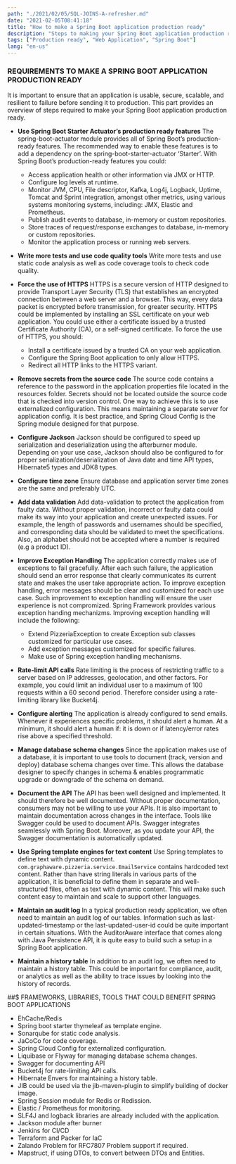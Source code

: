 ```yaml
---
path: "./2021/02/05/SQL-JOINS-A-refresher.md"
date: "2021-02-05T08:41:18"
title: "How to make a Spring Boot application production ready"
description: "Steps to making your Spring Boot application production ready."
tags: ["Production ready", "Web Application", "Spring Boot"]
lang: "en-us"
---
```


### REQUIREMENTS TO MAKE A SPRING BOOT APPLICATION PRODUCTION READY

It is important to ensure that an application is usable, secure, scalable, and resilient to failure before sending it to production. This part provides an overview of steps required to make your Spring Boot application production ready.

- __Use Spring Boot Starter Actuator’s production ready features__ The spring-boot-actuator module provides all of Spring Boot’s production-ready features. The recommended way to enable these features is to add a dependency on the spring-boot-starter-actuator ‘Starter’. With Spring Boot’s production-ready features you could:

  * Access application health or other information via JMX or HTTP.
  * Configure log levels at runtime.
  * Monitor JVM, CPU, File descriptor, Kafka, Log4j, Logback, Uptime, Tomcat and Sprint integration, amongst other metrics, using various systems monitoring systems, including: JMX, Elastic and Prometheus.
  * Publish audit events to database, in-memory or custom repositories.
  * Store traces of request/response exchanges to database, in-memory or custom repositories.
  * Monitor the application process or running web servers.

- __Write more tests and use code quality tools__ Write more tests and use static code analysis as well as code coverage tools to check code quality.

- __Force the use of HTTPS__ HTTPS is a secure version of HTTP designed to provide Transport Layer Security (TLS) that establishes an encrypted connection between a web server and a browser. This way, every data packet is encrypted before transmission, for greater security. HTTPS could be implemented by installing an SSL certificate on your web application. You could use either a certificate issued by a trusted Certificate Authority (CA), or a self-signed certificate. To force the use of HTTPS, you should:

  * Install a certificate issued by a trusted CA on your web application.
  * Configure the Spring Boot application to only allow HTTPS.
  * Redirect all HTTP links to the HTTPS variant.

- __Remove secrets from the source code__ The source code contains a reference to the password in the application properties file located in the resources folder. Secrets should not be located outside the source code that is checked into version control. One way to achieve this is to use externalized configuration. This means maintaining a separate server for application config. It is best practice, and Spring Cloud Config is the Spring module designed for that purpose.

- __Configure Jackson__ Jackson should be configured to speed up serialization and deserialization using the afterburner module. Depending on your use case, Jackson should also be configured to for proper serialization/deserialization of Java date and time API types, Hibernate5 types and JDK8 types.

- __Configure time zone__ Ensure database and application server time zones are the same and preferably UTC.

- __Add data validation__  Add data-validation to protect the application from faulty data. Without proper validation, incorrect or faulty data could make its way into your application and create unexpected issues. For example, the length of passwords and usernames should be specified, and corresponding data should be validated to meet the specifications. Also, an alphabet should not be accepted where a number is required (e.g a product ID).

- __Improve Exception Handling__ The application correctly makes use of exceptions to fail gracefully. After each such failure, the application should send an error response that clearly communicates its current state and makes the user take appropriate action. To improve exception handling, error messages should be clear and customized for each use case. Such improvement to exception handling will ensure the user experience is not compromized. Spring Framework provides various exception handing mechanizms. Improving exception handling will include the following:

  *	Extend PizzeriaException to create Exception sub classes customized for particular use cases.
  *	Add exception messages customized for specific failures.
  *	Make use of Spring exception handling mechanisms.

- __Rate-limit API calls__ Rate limiting is the process of restricting traffic to a server based on IP addresses, geolocation, and other factors. For example, you could limit an individual user to a maximum of 100 requests within a 60 second period. Therefore consider using a rate-limiting library like Bucket4j.

- __Configure alerting__ The application is already configured to send emails. Whenever it experiences specific problems, it should alert a human. At a minimum, it should alert a human if: it is down or if latency/error rates rise above a specified threshold.

- __Manage database schema changes__ Since the application makes use of a database, it is important to use tools to document (track, version and deploy) database schema changes over time. This allows the database designer to specify changes in schema & enables programmatic upgrade or downgrade of the schema on demand.

- __Document the API__ The API has been well designed and implemented. It should therefore be well documented. Without proper documentation, consumers may not be willing to use your APIs. It is also important to maintain documentation across changes in the interface. Tools like Swagger could be used to document APIs. Swagger integrates seamlessly with Spring Boot. Moreover, as you update your API, the Swagger documentation is automatically updated.

- __Use Spring template engines for text content__ Use Spring templates to define text with dynamic content. `com.graphaware.pizzeria.service.EmailService` contains hardcoded text content. Rather than have string literals in various parts of the application, it is beneficial to define them in separate and well-structured files, often as text with dynamic content. This will make such content easy to maintain and scale to support other languages.

- __Maintain an audit log__ In a typical production ready application, we often need to maintain an audit log of our tables. Information such as last-updated-timestamp or the last-updated-user-id could be quite important in certain situations. With the AuditorAware interface that comes along with Java Persistence API, it is quite easy to build such a setup in a Spring Boot application.

- __Maintain a history table__ In addition to an audit log, we often need to maintain a history table. This could be important for compliance, audit, or analytics as well as the ability to trace issues by looking into the history of records.

##$ FRAMEWORKS, LIBRARIES, TOOLS THAT COULD BENEFIT SPRING BOOT APPLICATIONS

- EhCache/Redis
- Spring boot starter thymeleaf as template engine.
- Sonarqube for static code analysis.
- JaCoCo for code coverage.
- Spring Cloud Config for externalized configuration.
- Liquibase or Flyway for managing database schema changes.
- Swagger for documenting API
- Bucket4j for rate-limiting API calls.
- Hibernate Envers for maintaining a history table.
- JIB could be used via the jib-maven-plugin to simplify building of docker image.
- Spring Session module for Redis or Redission.
- Elastic / Prometheus for monitoring.
- SLF4J and logback libraries are already included with the application.
- Jackson module after burner
- Jenkins for CI/CD
- Terraform and Packer for IaC
- Zalando Problem for RFC7807 Problem support if required.
- Mapstruct, if using DTOs, to convert between DTOs and Entities.
